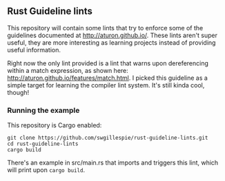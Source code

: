 ## Rust Guideline lints ##

This repository will contain some lints that try to enforce some of the guidelines documented at http://aturon.github.io/.
These lints aren't super useful, they are more interesting as learning projects instead of providing useful information.

Right now the only lint provided is a lint that warns upon dereferencing within a match expression, as shown here:
http://aturon.github.io/features/match.html. I picked this guideline as a simple target for learning the compiler lint
system. It's still kinda cool, though! 

### Running the example ###
This repository is Cargo enabled:

```
git clone https://github.com/swgillespie/rust-guideline-lints.git
cd rust-guideline-lints
cargo build
```

There's an example in src/main.rs that imports and triggers this lint, which will print upon `cargo build`. 
